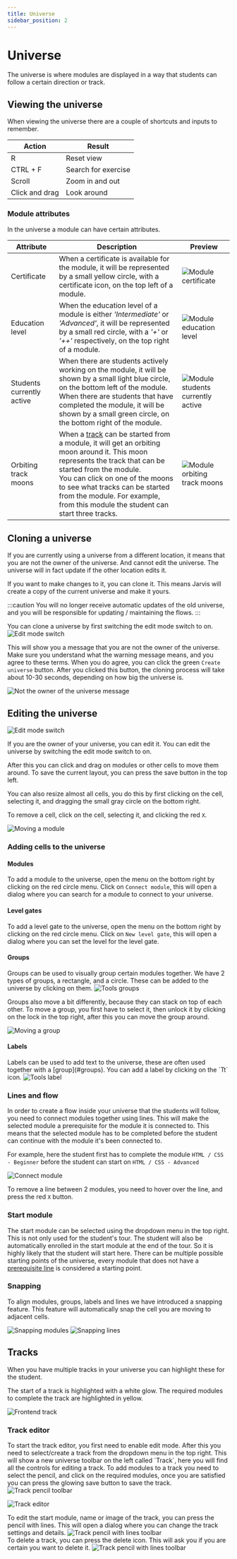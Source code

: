```yaml
---
title: Universe
sidebar_position: 2
---
```


# Universe

The universe is where modules are displayed in a way that students can follow a certain direction or track.

## Viewing the universe

When viewing the universe there are a couple of shortcuts and inputs to remember.

| Action         | Result              |
|----------------|---------------------|
| R              | Reset view          |
| CTRL + F       | Search for exercise |
| Scroll         | Zoom in and out     |
| Click and drag | Look around         |

### Module attributes

In the universe a module can have certain attributes.

| Attribute                 | Description                                                                                                                                                                                                                                                                                                                   | Preview                                                                                     |
|---------------------------|-------------------------------------------------------------------------------------------------------------------------------------------------------------------------------------------------------------------------------------------------------------------------------------------------------------------------------|---------------------------------------------------------------------------------------------|
| Certificate               | When a certificate is available for the module, it will be represented by a small yellow circle, with a certificate icon, on the top left of a module.                                                                                                                                                                        | ![Module certificate](/img/staff/editor/universe/module-certificate.png)                    |
| Education level           | When the education level of a module is either *'Intermediate'* or *'Advanced'*, it will be represented by a small red circle, with a *'+'* or *'++'* respectively, on the top right of a module.                                                                                                                             | ![Module education level](/img/staff/editor/universe/module-education-level.png)            |
| Students currently active | When there are students actively working on the module, it will be shown by a small light blue circle, on the bottom left of the module.<br />When there are students that have completed the module, it will be shown by a small green circle, on the bottom right of the module.                                            | ![Module students currently active](/img/staff/editor/universe/module-student-progress.png) |
| Orbiting track moons      | When a [track](#tracks) can be started from a module, it will get an orbiting moon around it. This moon represents the track that can be started from the module.<br />You can click on one of the moons to see what tracks can be started from the module. For example, from this module the student can start three tracks. | ![Module orbiting track moons](/img/staff/editor/universe/module-track-moons.png)           |

## Cloning a universe

If you are currently using a universe from a different location, it means that you are not the owner of the universe.
And cannot edit the universe. The universe will in fact update if the other location edits it.

If you want to make changes to it, you can clone it. This means Jarvis will create a copy of the current universe and
make it yours.

:::caution
You will no longer receive automatic updates of the old universe,
and you will be responsible for updating / maintaining the flows.
:::
<div className="flex space-between margin-bottom-small">
You can clone a universe by first switching the edit mode switch to on.
    
<img alt="Edit mode switch" className="margin-left-small" src="/img/staff/editor/universe/edit-mode-switch.png"/>
</div>

This will show you a message that you are not the owner of the universe. Make sure you understand what the warning
message means, and you agree to these terms.
When you do agree, you can click the green `Create universe` button. After you clicked this button, the cloning process
will take about 10-30 seconds, depending on how big the universe is.

![Not the owner of the universe message](/img/staff/editor/universe/not-the-owner-message.png)

## Editing the universe

<img alt="Edit mode switch" className="float-right" src="/img/staff/editor/universe/edit-mode-switch.png"/>

If you are the owner of your universe, you can edit it. You can edit the universe by switching the edit mode switch to
on.

After this you can click and drag on modules or other cells to move them around. To save the current layout, you can
press the save button in the top left.

You can also resize almost all cells, you do this by first clicking on the cell, selecting it, and dragging the small
gray circle on the bottom right.

To remove a cell, click on the cell, selecting it, and clicking the red `X`.

![Moving a module](/img/staff/editor/universe/move-module.gif)

### Adding cells to the universe

#### Modules

To add a module to the universe, open the menu on the bottom right by clicking on the red circle menu.
Click on `Connect module`, this will open a dialog where you can search for a module to connect to your universe.

#### Level gates

To add a level gate to the universe, open the menu on the bottom right by clicking on the red circle menu.
Click on `New level gate`, this will open a dialog where you can set the level for the level gate.

#### Groups

<div className="flex space-between margin-bottom-small">
Groups can be used to visually group certain modules together. We have 2 types of groups, a rectangle, and a circle.
These can be added to the universe by clicking on them.

<img alt="Tools groups" className="margin-left-small" src="/img/staff/editor/universe/tools-groups.png"/>
</div>

Groups also move a bit differently, because they can stack on top of each other.
To move a group, you first have to select it, then unlock it by clicking on the lock in the top right, after this you
can move the group around.

![Moving a group](/img/staff/editor/universe/move-group.gif)

#### Labels

<div className="flex space-between">
Labels can be used to add text to the universe, these are often used together with a [group](#groups). You can add a
label by clicking on the `Tt` icon.

<img alt="Tools label" className="margin-left-small" src="/img/staff/editor/universe/tools-label.png"/>
</div>

### Lines and flow

In order to create a flow inside your universe that the students will follow, you need to connect modules together using
lines.
This will make the selected module a prerequisite for the module it is connected to. This means that the selected module
has to be completed before the student can continue with the module it's been connected to.

For example, here the student first has to complete the module `HTML / CSS - Beginner` before the student can start
on `HTML / CSS - Advanced`

![Connect module](/img/staff/editor/universe/connect-module.gif)

To remove a line between 2 modules, you need to hover over the line, and press the red `X` button.

### Start module

The start module can be selected using the dropdown menu in the top right. This is not only used for the student's tour. The
student will also be automatically enrolled in the start module at the end of the tour. So it is highly likely that the
student will start here. There can be multiple possible starting points of the universe, every module that does
not have a [prerequisite line](#lines-and-flow) is considered a starting point.

### Snapping

To align modules, groups, labels and lines we have introduced a snapping feature. This feature will automatically snap
the cell you are moving to adjacent cells.

<div className="flex space-between">
<img alt="Snapping modules" style={{width: '49%'}} src="/img/staff/editor/universe/snapping-modules.gif"/>
<img alt="Snapping lines" style={{width: '49%'}} src="/img/staff/editor/universe/snapping-lines.gif"/>
</div>

## Tracks

When you have multiple tracks in your universe you can highlight these for the student.

The start of a track is highlighted with a white glow. The required modules to complete the track are highlighted in
yellow.

![Frontend track](/img/staff/editor/universe/track.png)

### Track editor

<div class="flex space-between">
To start the track editor, you first need to enable edit mode. After this you need to select/create a track from the
dropdown menu in the top right.
This will show a new universe toolbar on the left called `Track`, here you will find all the controls for editing a
track.
To add modules to a track you need to select the pencil, and click on the required modules, once you are satisfied you
can press the glowing save button to save the track.

<img alt="Track pencil toolbar" className="margin-left-small" src="/img/staff/editor/universe/tools-track-edit-track.png"/>
</div>

![Track editor](/img/staff/editor/universe/track-editor.gif)

<div className="flex space-between">
To edit the start module, name or image of the track, you can press the pencil with lines. This will open a dialog where
you can change the track settings and details.

<img alt="Track pencil with lines toolbar" className="margin-left-small" src="/img/staff/editor/universe/tools-track-edit-details.png"/>
</div>

<div className="flex space-between margin-top-small">
To delete a track, you can press the delete icon. This will ask you if you are certain you want to delete it.

<img alt="Track pencil with lines toolbar" className="margin-left-small" src="/img/staff/editor/universe/tools-track-delete.png"/>
</div>
